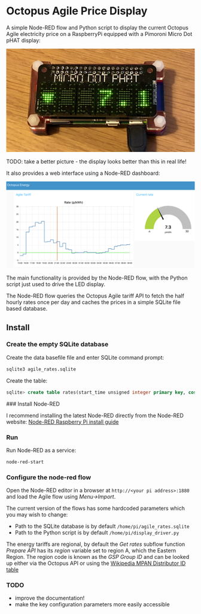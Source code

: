 # Octopus Agile Price Display

A simple Node-RED flow and Python script to display the current Octopus Agile
electricity price on a RaspberryPi equipped with a Pimoroni Micro Dot pHAT display:

![overview](docs/display.jpg)

TODO: take a better picture - the display looks better than this in real life!

It also provides a web interface using a Node-RED dashboard:

![overview](docs/dashboard.png)

The main functionality is provided by the Node-RED flow, with the Python script just used to drive the LED display.

The Node-RED flow queries the Octopus Agile tariff API to fetch the half hourly rates once per day and caches the prices in a simple SQLite file based database.

## Install





### Create the empty SQLite database

Create the data basefile file and enter SQLite command prompt:

```bash
sqlite3 agile_rates.sqlite
```

Create the table:

```sql
sqlite> create table rates(start_time unsigned integer primary key, cost unsigned smallint);
```

### Install Node-RED

I recommend installing the latest Node-RED directly from the Node-RED website: [Node-RED Raspberry Pi install guide](https://nodered.org/docs/getting-started/raspberrypi)

### Run

Run Node-RED as a service:

```bash
node-red-start
```

### Configure the node-red flow

Open the Node-RED editor in a browser at `http://<your pi address>:1880` and load the Agile flow using _Menu->Import_.

The current version of the flows has some hardcoded parameters which you may wish to change:
* Path to the SQLite database is by default `/home/pi/agile_rates.sqlite`
* Path to the Python script is by default `/home/pi/display_driver.py`

The energy tariffs are regional, by default the _Get rates_ subflow function _Prepare API_ has its _region_ variable set to region A, which the Eastern Region. The region code is known as the _GSP Group ID_ and can be looked up either via the Octopus API or using the [Wikipedia MPAN Distributor ID table](https://en.wikipedia.org/wiki/Meter_Point_Administration_Number#Distributor_ID)

### TODO

* improve the documentation!
* make the key configuration parameters more easily accessible

